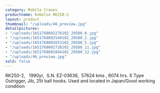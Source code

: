 ```yaml
---
category: Mobile Cranes
productname: Kobelco RK250-2
layout: product
thumbnail: "/uploads/46_preview.jpg"
detailpictures:
- "/uploads/1651768602276102_29580_6.jpg"
- "/uploads/1651768602540102_29580_2.jpg"
- "/uploads/1651768602653102_29580_5.jpg"
- "/uploads/1651768602738102_29580_11.jpg"
- "/uploads/1651768602844102_29580_12.jpg"
- "/uploads/46_preview.jpg"
sold: false
---
```


RK250-2,  
1990yr,  S.N. EZ-03636,  57624 kms , 6074 hrs.
X Type Outrigger, Jib, 25t ball hooks.
Used and located in Japan/Good working condition


